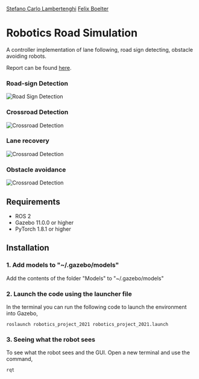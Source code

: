 [Stefano Carlo Lambertenghi](https://github.com/steflamb)
[Felix Boelter](https://github.com/felixboelter/)

# Robotics Road Simulation
A controller implementation of lane following, road sign detecting, obstacle avoiding robots.

Report can be found [here](https://github.com/felixboelter/Robotics-Road-Simulation/blob/main/Robotics_Project_2021.pdf).
### Road-sign Detection
![Road Sign Detection](https://github.com/felixboelter/Robotics-Road-Simulation/blob/main/Images/1.gif)
### Crossroad Detection
![Crossroad Detection](https://github.com/felixboelter/Robotics-Road-Simulation/blob/main/Images/2.gif)
### Lane recovery
![Crossroad Detection](https://github.com/felixboelter/Robotics-Road-Simulation/blob/main/Images/3.gif)
### Obstacle avoidance
![Crossroad Detection](https://github.com/felixboelter/Robotics-Road-Simulation/blob/main/Images/5.gif)
## Requirements
* ROS 2
* Gazebo 11.0.0 or higher
* PyTorch 1.8.1 or higher
## Installation
### 1. Add models to "~/.gazebo/models"
Add the contents of the folder "Models" to "~/.gazebo/models"
### 2. Launch the code using the launcher file
In the terminal you can run the following code to launch the environment into Gazebo,
```
roslaunch robotics_project_2021 robotics_project_2021.launch
```
### 3. Seeing what the robot sees
To see what the robot sees and the GUI. Open a new terminal and use the command,
```
rqt
```
